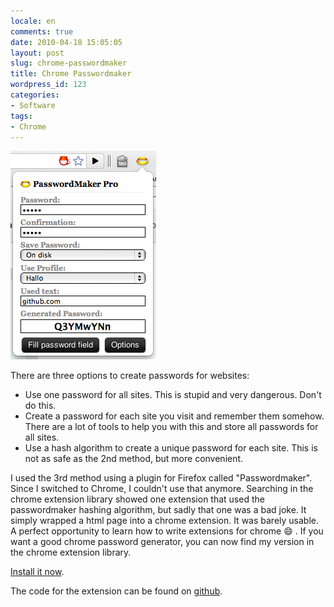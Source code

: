 ```yaml
---
locale: en
comments: true
date: 2010-04-18 15:05:05
layout: post
slug: chrome-passwordmaker
title: Chrome Passwordmaker
wordpress_id: 123
categories:
- Software
tags:
- Chrome
---
```


![](/images/2010-04-18-chrome-passwordmaker/Bildschirmfoto-2010-04-18-um-16.04.36.png) 

There are three options to create passwords for websites:

  * Use one password for all sites. This is stupid and very dangerous. Don't do
    this.
  * Create a password for each site you visit and remember them somehow. There
    are a lot of tools to help you with this and store all passwords for all
    sites.
  * Use a hash algorithm to create a unique password for each site. This is not
    as safe as the 2nd method, but more convenient.

I used the 3rd method using a plugin for Firefox called "Passwordmaker". Since
I switched to Chrome, I couldn't use that anymore. Searching in the chrome
extension library showed one extension that used the passwordmaker hashing
algorithm, but sadly that one was a bad joke. It simply wrapped a html page
into a chrome extension. It was barely usable. A perfect opportunity to learn
how to write extensions for chrome :smile: . If you want a good chrome password
generator, you can now find my version in the chrome extension library.

[Install it now](https://chrome.google.com/extensions/detail/ocjkdaaapapjpmipmhiadedofjiokogj).

The code for the extension can be found on
[github](http://github.com/bitboxer/chrome-passwordmaker).
